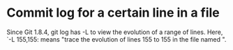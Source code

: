 # Commit log for a certain line in a file

Since Git 1.8.4, git log has -L to view the evolution of a range of lines. Here, `-L 155,155:<file-name> means "trace the evolution of lines 155 to 155 in the file named <file-name>".
